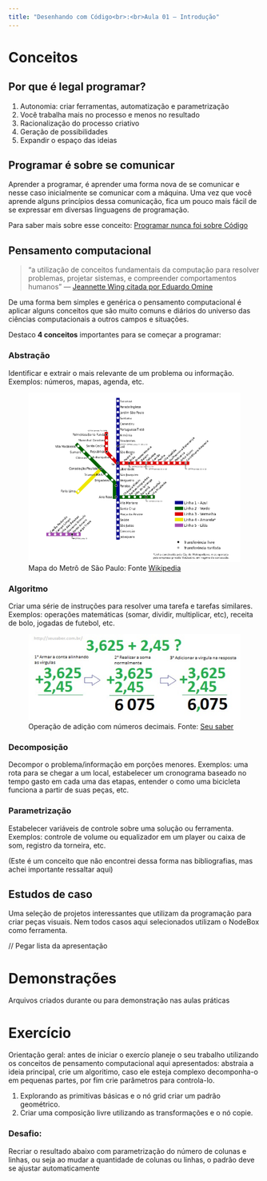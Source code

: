 ```yaml
---
title: "Desenhando com Código<br>:<br>Aula 01 — Introdução"
---
```


# Conceitos

## Por que é legal programar?

1. Autonomia: criar ferramentas, automatização e parametrização
2. Você trabalha mais no processo e menos no resultado
3. Racionalização do processo criativo
4. Geração de possibilidades
5. Expandir o espaço das ideias

## Programar é sobre se comunicar

Aprender a programar, é aprender uma forma nova de se comunicar e nesse caso inicialmente se comunicar com a máquina. Uma vez que você aprende alguns princípios dessa comunicação, fica um pouco mais fácil de se expressar em diversas linguagens de programação.

Para saber mais sobre esse conceito: [Programar nunca foi sobre Código](https://www.youtube.com/watch?v=eLnLevR5mjg)

## Pensamento computacional

> “a utilização de  conceitos  fundamentais  da  computação
para resolver  problemas,  projetar  sistemas, e  compreender
comportamentos humanos”  — [Jeannette  Wing citada por Eduardo Omine](http://www.teses.usp.br/teses/disponiveis/16/16134/tde-12092014-122450/pt-br.php)

De uma forma bem simples e genérica o pensamento computacional é aplicar alguns conceitos que são muito comuns e diários do universo das ciências computacionais a outros campos e situações.

Destaco **4 conceitos** importantes para se começar a programar:

### Abstração

Identificar e extrair o mais relevante de um problema ou informação. Exemplos: números, mapas, agenda, etc.

<figure>
  <img alt="Mapa do Metrô de São Paulo" src="assets/aula-01/mapa-metro.png">
  <figcaption>Mapa do Metrô de São Paulo: Fonte <a href="https://commons.wikimedia.org/wiki/File:Mapa_metro_sp.svg">Wikipedia</a></figcaption>
</figure>


### Algoritmo

Criar uma série de instruções para resolver uma tarefa e tarefas similares. Exemplos: operações matemáticas (somar, dividir, multiplicar, etc), receita de bolo, jogadas de futebol, etc.

<figure>
  <img alt="Operação de adição com números decimais" src="assets/aula-01/conta-adicao.jpg">
  <figcaption>Operação de adição com números decimais. Fonte: <a href="http://seusaber.com.br/matematica/como-fazer-contas-de-somar-com-virgula.html">Seu saber</a></figcaption>
</figure>

### Decomposição

Decompor o problema/informação em porções menores. Exemplos: uma rota para se chegar a um local, estabelecer um cronograma baseado no tempo gasto em cada uma das etapas, entender o como uma bicicleta funciona a partir de suas peças, etc.

### Parametrização

Estabelecer variáveis de controle sobre uma solução ou ferramenta. Exemplos: controle de volume ou equalizador em um player ou caixa de som, registro da torneira, etc.

(Este é um conceito que não encontrei dessa forma nas bibliografias, mas achei importante ressaltar aqui)

## Estudos de caso

Uma seleção de projetos interessantes que utilizam da programação para criar peças visuais. Nem todos casos aqui selecionados utilizam o NodeBox como ferramenta.

// Pegar lista da apresentação


# Demonstrações

Arquivos criados durante ou para demonstração nas aulas práticas

# Exercício

Orientação geral: antes de iniciar o exercío planeje o seu trabalho utilizando os conceitos de pensamento computacional aqui apresentados: abstraia a ideia principal, crie um algoritimo, caso ele esteja complexo decomponha-o em pequenas partes, por fim crie parâmetros para controla-lo.

1. Explorando as primitivas básicas e o nó grid criar um padrão geométrico.
2. Criar uma composição livre utilizando as transformações e o nó copie.



### Desafio:

Recriar o resultado abaixo com parametrização do número de colunas e linhas, ou seja ao mudar a quantidade de colunas ou linhas, o padrão deve se ajustar automaticamente
